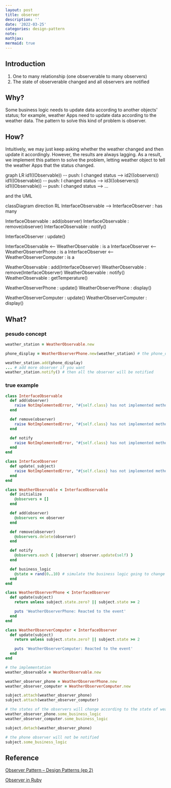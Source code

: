 ```yaml
---
layout: post
title: observer
description: ''
date: '2022-03-25'
categories: design-pattern
note:
mathjax:
mermaid: true
---
```


## Introduction

1. One to many relationship (one observerable to many observers)
2. The state of observerable changed and all observers are notified

## Why?

Some business logic needs to update data according to another objects' status; for example, weather Apps need to update data according to the weather data. The pattern to solve this kind of problem is observer.

## How?

Intuitively, we may just keep asking whether the weather changed and then update it accordingly. However, the results are always lagging. As a result, we implement this pattern to solve the problem, letting weather object to tell the weather Apps that the status changed.

<div class="mermaid">
graph LR
  id1((Observable)) -- push: I changed status --> id2((observers))
  id1((Observable)) -- push: I changed status --> id3((observers))
  id1((Observable)) -- push: I changed status --> ...
</div>

and the UML

<div class="mermaid">
classDiagram
  direction RL
  InterfaceObservable --> InterfaceObserver : has many

  InterfaceObservable : add(observer)
  InterfaceObservable : remove(observer)
  InterfaceObservable : notify()

  InterfaceObserver : update()

  InterfaceObservable <-- WeatherObservable : is a
  InterfaceObserver <-- WeatherObserverPhone : is a
  InterfaceObserver <-- WeatherObserverComputer : is a

  WeatherObservable : add(InterfaceObserver)
  WeatherObservable : remove(InterfaceObserver)
  WeatherObservable : notify()
  WeatherObservable : getTemperature()

  WeatherObserverPhone : update()
  WeatherObserverPhone : display()

  WeatherObserverComputer : update()
  WeatherObserverComputer : display()
</div>

## What?

### pesudo concept

```ruby
weather_station = WeatherObservable.new

phone_display = WeatherObserverPhone.new(weather_station) # the phone_display needs to know what it is going to look at

weather_station.add(phone_display)
... # add more observer if you want
weather_station.notify() # then all the observer will be notified
```

### true example

```ruby
class InterfaceObservable
  def add(observer)
    raise NotImplementedError, "#{self.class} has not implemented method '#{__method__}'"
  end

  def remove(observer)
    raise NotImplementedError, "#{self.class} has not implemented method '#{__method__}'"
  end

  def notify
    raise NotImplementedError, "#{self.class} has not implemented method '#{__method__}'"
  end
end

class InterfaceObserver
  def update(_subject)
    raise NotImplementedError, "#{self.class} has not implemented method '#{__method__}'"
  end
end

class WeatherObservable < InterfaceObservable
  def initialize
    @observers = []
  end

  def add(observer)
    @observers << observer
  end

  def remove(observer)
    @observers.delete(observer)
  end

  def notify
    @observers.each { |observer| observer.update(self) }
  end

  def business_logic
    @state = rand(0..10) # simulate the business logic going to change the state of the observable
  end
end

class WeatherObserverPhone < InterfaceObserver
  def update(subject)
    return unless subject.state.zero? || subject.state >= 2

    puts 'WeatherObserverPhone: Reacted to the event'
  end
end

class WeatherObserverComputer < InterfaceObserver
  def update(subject)
    return unless subject.state.zero? || subject.state >= 2

    puts 'WeatherObserverComputer: Reacted to the event'
  end
end

# the implementation
weather_observable = WeatherObservable.new

weather_observer_phone = WeatherObserverPhone.new
weather_observer_computer = WeatherObserverComputer.new

subject.attach(weather_observer_phone)
subject.attach(weather_observer_computer)

# the states of the observers will change according to the state of weather observable
weather_observer_phone.some_business_logic
weather_observer_computer.some_business_logic

subject.detach(weather_observer_phone)

# the phone observer will not be notified
subject.some_business_logic
```

## Reference

[Observer Pattern – Design Patterns (ep 2)](https://www.youtube.com/watch?v=_BpmfnqjgzQ&list=PLrhzvIcii6GNjpARdnO4ueTUAVR9eMBpc&index=2)

[Observer in Ruby](https://refactoring.guru/design-patterns/observer/ruby/example)
